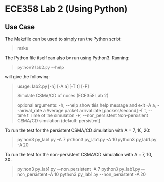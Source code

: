 # ECE358 Lab 2 (Using Python)

## Use Case
The Makefile can be used to simply run the Python script:

> make

The Python file itself can also be run using Python3. Running:

> python3 lab2.py --help

will give the following:

> usage: lab2.py [-h] [-A a] [-T t] [-P]
>
> Simulate CSMA/CD of nodes (ECE358 Lab 2)
> 
> optional arguments:
>   -h, --help            show this help message and exit
>   -A a, --arrival\_rate a
>                         Average packet arrival rate [packets/second]
>   -T t, --time t        Time of the simulation
>   -P, --non\_persistent  Non-persistent CSMA/CD simulation (default:
>                         persistent)

To run the test for the persistent CSMA/CD simulation with A = 7, 10, 20:
> python3 py\_lab1.py -A 7
> python3 py\_lab1.py -A 10
> python3 py\_lab1.py -A 20

To run the test for the non-persistent CSMA/CD simulation with A = 7, 10, 20:
> python3 py\_lab1.py --non\_persistent -A 7
> python3 py\_lab1.py --non\_persistent -A 10
> python3 py\_lab1.py --non\_persistent -A 20

